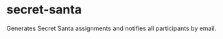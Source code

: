 secret-santa
============

Generates Secret Santa assignments and notifies all participants by email.